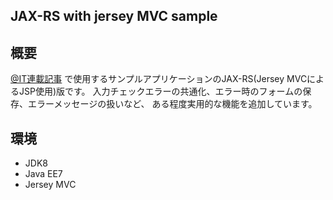 JAX-RS with jersey MVC sample
-------------------------

## 概要

[@IT連載記事](http://www.atmarkit.co.jp/ait/articles/1507/02/news012.html) で使用するサンプルアプリケーションのJAX-RS(Jersey MVCによるJSP使用)版です。
入力チェックエラーの共通化、エラー時のフォームの保存、エラーメッセージの扱いなど、
ある程度実用的な機能を追加しています。

## 環境

+ JDK8
+ Java EE7
+ Jersey MVC
